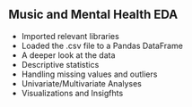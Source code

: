 ## Music and Mental Health EDA
* Imported relevant libraries
* Loaded the .csv file to a Pandas DataFrame
* A deeper look at the data
* Descriptive statistics
* Handling missing values and outliers
* Univariate/Multivariate Analyses
* Visualizations and Insigfhts
